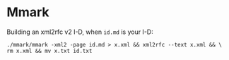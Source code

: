 # Mmark

Building an xml2rfc v2 I-D, when `id.md` is your I-D:

    ./mmark/mmark -xml2 -page id.md > x.xml && xml2rfc --text x.xml && \
    rm x.xml && mv x.txt id.txt
